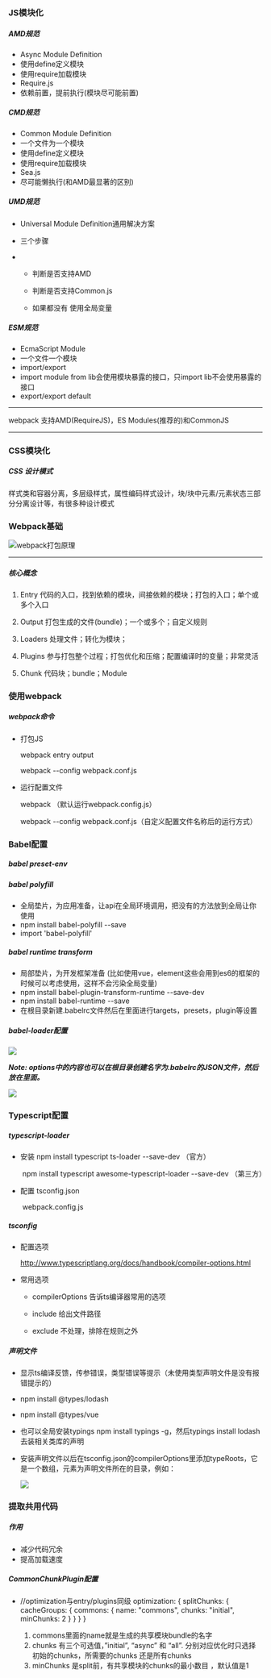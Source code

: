 ### JS模块化

##### AMD规范

+ Async Module Definition
+ 使用define定义模块
+ 使用require加载模块
+ Require.js
+ 依赖前置，提前执行(模块尽可能前置)

##### CMD规范

+ Common Module Definition
+ 一个文件为一个模块
+ 使用define定义模块
+ 使用require加载模块
+ Sea.js
+ 尽可能懒执行(和AMD最显著的区别)

##### UMD规范

+ Universal Module Definition通用解决方案

+ 三个步骤

+ + 判断是否支持AMD

  + 判断是否支持Common.js
  + 如果都没有 使用全局变量

##### ESM规范

+ EcmaScript Module
+ 一个文件一个模块
+ import/export
+ import module from lib会使用模块暴露的接口，只import lib不会使用暴露的接口
+ export/export default



---

webpack 支持AMD(RequireJS)，ES Modules(推荐的)和CommonJS

---



### CSS模块化

##### CSS 设计模式

样式类和容器分离，多层级样式，属性编码样式设计，块/块中元素/元素状态三部分分离设计等，有很多种设计模式





### Webpack基础
![webpack打包原理](C:\Users\鹿鸣Lumiere\Desktop\my_webpack_project\docs\webpack.PNG)

---

##### 核心概念

1. Entry 代码的入口，找到依赖的模块，间接依赖的模块；打包的入口；单个或多个入口

2. Output 打包生成的文件(bundle)；一个或多个；自定义规则
3. Loaders 处理文件；转化为模块；
4. Plugins 参与打包整个过程；打包优化和压缩；配置编译时的变量；非常灵活
5. Chunk 代码块；bundle；Module



### 使用webpack

##### webpack命令

+ 打包JS

  webpack entry<entry> output

  webpack --config webpack.conf.js

+ 运行配置文件

  webpack （默认运行webpack.config.js）

  webpack --config webpack.conf.js（自定义配置文件名称后的运行方式）



### Babel配置

##### babel preset-env

##### babel polyfill

+ 全局垫片，为应用准备，让api在全局环境调用，把没有的方法放到全局让你使用
+ npm install babel-polyfill --save
+ import 'babel-polyfill'

##### babel runtime transform
+ 局部垫片，为开发框架准备 (比如使用vue，element这些会用到es6的框架的时候可以考虑使用，这样不会污染全局变量)
+ npm install babel-plugin-transform-runtime --save-dev
+ npm install babel-runtime --save
+ 在根目录新建.babelrc文件然后在里面进行targets，presets，plugin等设置

##### babel-loader配置

![](C:\Users\鹿鸣Lumiere\Desktop\my_webpack_project\docs\babel_loader.PNG)



***Note: options中的内容也可以在根目录创建名字为.babelrc的JSON文件，然后放在里面。***

![](C:\Users\鹿鸣Lumiere\Desktop\my_webpack_project\docs\babelrc.PNG)





### Typescript配置

##### typescript-loader

+ 安装 npm install typescript ts-loader --save-dev    （官方）

  ​	 npm install typescript awesome-typescript-loader --save-dev    （第三方）

+ 配置 tsconfig.json

  ​	 webpack.config.js

##### tsconfig
+ 配置选项

  http://www.typescriptlang.org/docs/handbook/compiler-options.html

+ 常用选项

  + compilerOptions 告诉ts编译器常用的选项

  + include 给出文件路径

  + exclude 不处理，排除在规则之外
##### 声明文件

+ 显示ts编译反馈，传参错误，类型错误等提示（未使用类型声明文件是没有报错提示的）

+ npm install @types/lodash

+ npm install @types/vue

+ 也可以全局安装typings   npm install typings -g，然后typings install lodash去装相关类库的声明

+ 安装声明文件以后在tsconfig.json的compilerOptions里添加typeRoots，它是一个数组，元素为声明文件所在的目录，例如：

  ![](C:\Users\鹿鸣Lumiere\Desktop\my_webpack_project\docs\typeRoots.PNG)





### 提取共用代码

##### 作用

+ 减少代码冗余
+ 提高加载速度



##### CommonChunkPlugin配置

+ //optimization与entry/plugins同级
  optimization: {
          splitChunks: {
              cacheGroups: {
                  commons: {
                      name: "commons",
                      chunks: "initial",
                      minChunks: 2
                  }
              }
          }
      }

  1. commons里面的name就是生成的共享模块bundle的名字
  2. chunks 有三个可选值，”initial”, “async” 和 “all”. 分别对应优化时只选择初始的chunks，所需要的chunks 还是所有chunks 
  3. minChunks 是split前，有共享模块的chunks的最小数目 ，默认值是1 




